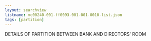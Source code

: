 ```yaml
---
layout: searchview
listname: mc00240-001-ff0093-001-001-0010-list.json
tags: [partition]
---
```

DETAILS OF PARTITION BETWEEN BANK AND DIRECTORS' ROOM